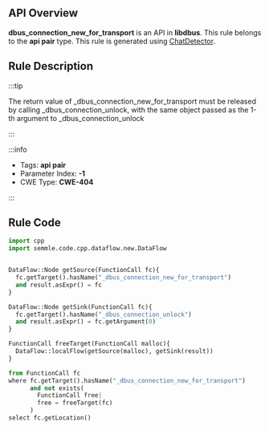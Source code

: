 ---
---


## API Overview
**dbus_connection_new_for_transport** is an API in **libdbus**. This rule belongs to the **api pair** type. This rule is generated using [ChatDetector](../../tools/ChatDetector).
## Rule Description

:::tip

The return value of _dbus_connection_new_for_transport must be released by calling _dbus_connection_unlock, with the same object passed as the 1-th argument to _dbus_connection_unlock

:::

:::info

- Tags: **api pair**
- Parameter Index: **-1**
- CWE Type: **CWE-404**

:::

## Rule Code
```python
import cpp
import semmle.code.cpp.dataflow.new.DataFlow


DataFlow::Node getSource(FunctionCall fc){
  fc.getTarget().hasName("_dbus_connection_new_for_transport")
  and result.asExpr() = fc
}

DataFlow::Node getSink(FunctionCall fc){
  fc.getTarget().hasName("_dbus_connection_unlock")
  and result.asExpr() = fc.getArgument(0)
}

FunctionCall freeTarget(FunctionCall malloc){
  DataFlow::localFlow(getSource(malloc), getSink(result))
}

from FunctionCall fc
where fc.getTarget().hasName("_dbus_connection_new_for_transport")
      and not exists(
        FunctionCall free| 
        free = freeTarget(fc)
      )
select fc.getLocation()

```